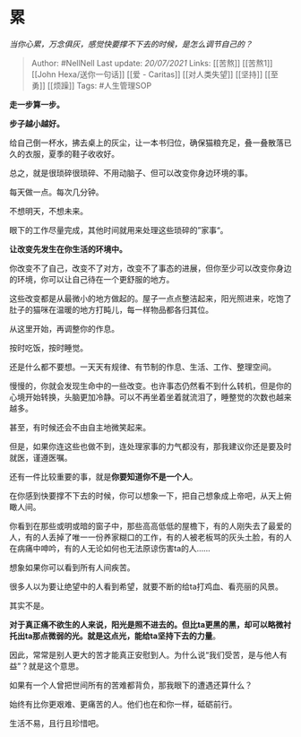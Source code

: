 # 累
*当你心累，万念俱灰，感觉快要撑不下去的时候，是怎么调节自己的？*

> Author: #NellNell 
Last update: *20/07/2021* 
Links: [[苦熬]] [[苦熬1]] [[John Hexa/送你一句话]] [[爱 - Caritas]] [[对人类失望]] [[坚持]] [[至勇]] [[烦躁]] 
Tags:  #人生管理SOP 
  

**走一步算一步。**

**步子越小越好。**

给自己倒一杯水，拂去桌上的灰尘，让一本书归位，确保猫粮充足，叠一叠散落已久的衣服，夏季的鞋子收收好。

总之，就是很琐碎很琐碎、不用动脑子、但可以改变你身边环境的事。

每天做一点。每次几分钟。

不想明天，不想未来。

眼下的工作尽量完成，其他时间就用来处理这些琐碎的”家事“。

**让改变先发生在你生活的环境中。**

你改变不了自己，改变不了对方，改变不了事态的进展，但你至少可以改变你身边的环境，你可以让自己待在一个更舒服的地方。

这些改变都是从最微小的地方做起的。屋子一点点整洁起来，阳光照进来，吃饱了肚子的猫咪在温暖的地方打盹儿，每一样物品都各归其位。

从这里开始，再调整你的作息。

按时吃饭，按时睡觉。

还是什么都不要想。一天天有规律、有节制的作息、生活、工作、整理空间。

慢慢的，你就会发现生命中的一些改变。也许事态仍然看不到什么转机，但是你的心境开始转换，头脑更加冷静。可以不再坐着坐着就流泪了，睡整觉的次数也越来越多。

甚至，有时候还会不由自主地微笑起来。

但是，如果你连这些也做不到，连处理家事的力气都没有，那我建议你还是要及时就医，谨遵医嘱。

还有一件比较重要的事，就是**你要知道你不是一个人**。

在你感到快要撑不下去的时候，你可以想象一下，把自己想象成上帝吧，从天上俯瞰人间。

你看到在那些或明或暗的窗子中，那些高高低低的屋檐下，有的人刚失去了最爱的人，有的人丢掉了唯一一份养家糊口的工作，有的人被老板骂的灰头土脸，有的人在病痛中呻吟，有的人无论如何也无法原谅伤害ta的人……

想象如果你可以看到所有人间疾苦。

很多人以为要让绝望中的人看到希望，就要不断的给ta打鸡血、看亮丽的风景。

其实不是。

**对于真正痛不欲生的人来说，阳光是照不进去的。但比ta更黑的黑，却可以略微衬托出ta那点微弱的光。就是这点光，能给ta坚持下去的力量**。

因此，常常是别人更大的苦才能真正安慰到人。为什么说“我们受苦，是与他人有益”？就是这个意思。

如果有一个人曾把世间所有的苦难都背负，那我眼下的遭遇还算什么？

始终有比你更艰难、更痛苦的人。他们也在和你一样，砥砺前行。

生活不易，且行且珍惜吧。